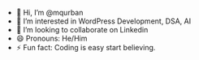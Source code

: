 - 👋 Hi, I’m @mqurban
- 👀 I’m interested in WordPress Development, DSA, AI
- 💞️ I’m looking to collaborate on Linkedin
- 😄 Pronouns: He/Him
- ⚡ Fun fact: Coding is easy start believing.

<!---
mqurban/mqurban is a ✨ special ✨ repository because its `README.md` (this file) appears on your GitHub profile.
You can click the Preview link to take a look at your changes.
--->
